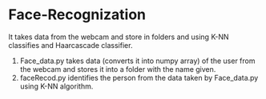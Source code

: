 # Face-Recognization
It takes data from the webcam and store in folders and using K-NN classifies and Haarcascade classifier. 

1. Face_data.py takes data (converts it into numpy array) of the user from the webcam and stores it into a folder with the name given.
2. faceRecod.py identifies the person from the data taken by Face_data.py using K-NN algorithm.
